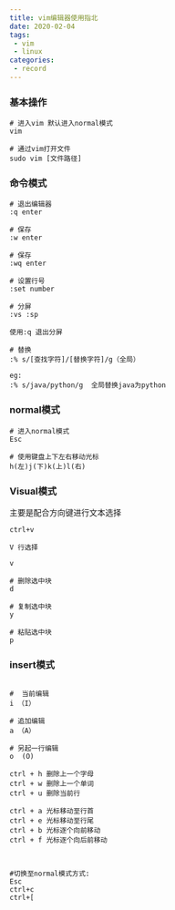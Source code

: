 ```yaml
---
title: vim编辑器使用指北
date: 2020-02-04
tags:
 - vim
 - linux
categories:
 - record
---
```



### 基本操作

```
# 进入vim 默认进入normal模式
vim

# 通过vim打开文件
sudo vim [文件路径]

```



### 命令模式

```
# 退出编辑器
:q enter

# 保存
:w enter

# 保存
:wq enter

# 设置行号
:set number

# 分屏
:vs :sp

使用:q 退出分屏

# 替换   
:% s/[查找字符]/[替换字符]/g（全局）

eg:
:% s/java/python/g  全局替换java为python

```

### normal模式

```
# 进入normal模式
Esc

# 使用键盘上下左右移动光标
h(左)j(下)k(上)l(右)

```

### Visual模式

主要是配合方向键进行文本选择

```
ctrl+v

V 行选择

v 

# 删除选中块
d

# 复制选中块
y

# 粘贴选中块
p

```

### insert模式

```

#  当前编辑
i （I）

# 追加编辑
a （A）

# 另起一行编辑
o  (O)

ctrl + h 删除上一个字母
ctrl + w 删除上一个单词
ctrl + u 删除当前行

ctrl + a 光标移动至行首
ctrl + e 光标移动至行尾
ctrl + b 光标逐个向前移动
ctrl + f 光标逐个向后前移动



#切换至normal模式方式:
Esc
ctrl+c
ctrl+[

```




